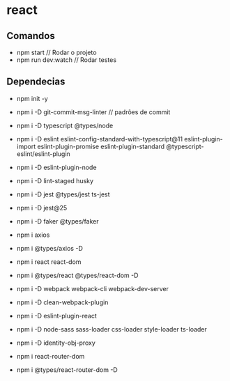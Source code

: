 # react

## Comandos
- npm start // Rodar o projeto
- npm run dev:watch // Rodar testes
## Dependecias

- npm init -y
- npm i -D git-commit-msg-linter // padrões de commit
- npm i -D typescript @types/node
- npm i -D eslint eslint-config-standard-with-typescript@11 eslint-plugin-import eslint-plugin-promise eslint-plugin-standard @typescript-eslint/eslint-plugin
- npm i -D eslint-plugin-node
- npm i -D lint-staged husky
- npm i -D jest @types/jest ts-jest
- npm i -D jest@25
- npm i -D faker @types/faker
- npm i axios
- npm i @types/axios -D

- npm i react react-dom
- npm i @types/react @types/react-dom -D
- npm i -D webpack webpack-cli webpack-dev-server
- npm i -D clean-webpack-plugin
- npm i -D eslint-plugin-react
- npm i -D node-sass sass-loader css-loader style-loader ts-loader
- npm i -D identity-obj-proxy
- npm i react-router-dom
- npm i @types/react-router-dom -D